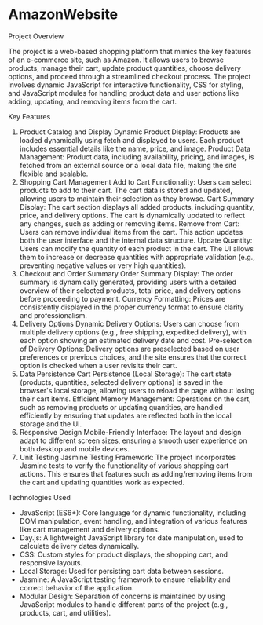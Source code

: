 # AmazonWebsite
Project Overview

The project is a web-based shopping platform that mimics the key features of an e-commerce site, such as Amazon. It allows users to browse products, manage their cart, update product quantities, choose delivery options, and proceed through a streamlined checkout process. The project involves dynamic JavaScript for interactive functionality, CSS for styling, and JavaScript modules for handling product data and user actions like adding, updating, and removing items from the cart.

Key Features
1. Product Catalog and Display
Dynamic Product Display: Products are loaded dynamically using fetch and displayed to users. Each product includes essential details like the name, price, and image.
Product Data Management: Product data, including availability, pricing, and images, is fetched from an external source or a local data file, making the site flexible and scalable.
2. Shopping Cart Management
Add to Cart Functionality: Users can select products to add to their cart. The cart data is stored and updated, allowing users to maintain their selection as they browse.
Cart Summary Display: The cart section displays all added products, including quantity, price, and delivery options. The cart is dynamically updated to reflect any changes, such as adding or removing items.
Remove from Cart: Users can remove individual items from the cart. This action updates both the user interface and the internal data structure.
Update Quantity: Users can modify the quantity of each product in the cart. The UI allows them to increase or decrease quantities with appropriate validation (e.g., preventing negative values or very high quantities).
3. Checkout and Order Summary
Order Summary Display: The order summary is dynamically generated, providing users with a detailed overview of their selected products, total price, and delivery options before proceeding to payment.
Currency Formatting: Prices are consistently displayed in the proper currency format to ensure clarity and professionalism.
4. Delivery Options
Dynamic Delivery Options: Users can choose from multiple delivery options (e.g., free shipping, expedited delivery), with each option showing an estimated delivery date and cost.
Pre-selection of Delivery Options: Delivery options are preselected based on user preferences or previous choices, and the site ensures that the correct option is checked when a user revisits their cart.
5. Data Persistence
Cart Persistence (Local Storage): The cart state (products, quantities, selected delivery options) is saved in the browser's local storage, allowing users to reload the page without losing their cart items.
Efficient Memory Management: Operations on the cart, such as removing products or updating quantities, are handled efficiently by ensuring that updates are reflected both in the local storage and the UI.
6. Responsive Design
Mobile-Friendly Interface: The layout and design adapt to different screen sizes, ensuring a smooth user experience on both desktop and mobile devices.
7. Unit Testing
Jasmine Testing Framework: The project incorporates Jasmine tests to verify the functionality of various shopping cart actions. This ensures that features such as adding/removing items from the cart and updating quantities work as expected.

Technologies Used

- JavaScript (ES6+): Core language for dynamic functionality, including DOM manipulation, event handling, and integration of various features like cart management and delivery options.
- Day.js: A lightweight JavaScript library for date manipulation, used to calculate delivery dates dynamically.
- CSS: Custom styles for product displays, the shopping cart, and responsive layouts.
- Local Storage: Used for persisting cart data between sessions.
- Jasmine: A JavaScript testing framework to ensure reliability and correct behavior of the application.
- Modular Design: Separation of concerns is maintained by using JavaScript modules to handle different parts of the project (e.g., products, cart, and utilities).



